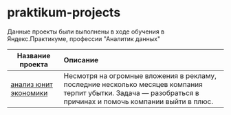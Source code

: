# praktikum-projects
 
Данные проекты были выполнены в ходе обучения в Яндекс.Практикуме, профессии "Аналитик данных"  

| Название проекта | Описание |
|-------|:--------------------------------------|
|[анализ юнит экономики](project_unit_economy.ipynb)|Несмотря на огромные вложения в рекламу, последние несколько месяцев компания терпит убытки. Задача — разобраться в причинах и помочь компании выйти в плюс.|
